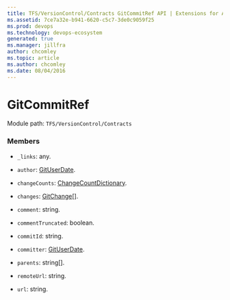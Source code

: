```yaml
---
title: TFS/VersionControl/Contracts GitCommitRef API | Extensions for Azure DevOps Services
ms.assetid: 7ce7a32e-b941-6620-c5c7-3de0c9059f25
ms.prod: devops
ms.technology: devops-ecosystem
generated: true
ms.manager: jillfra
author: chcomley
ms.topic: article
ms.author: chcomley
ms.date: 08/04/2016
---
```


# GitCommitRef

Module path: `TFS/VersionControl/Contracts`


### Members

* `_links`: any. 

* `author`: [GitUserDate](../../../TFS/VersionControl/Contracts/GitUserDate.md). 

* `changeCounts`: [ChangeCountDictionary](../../../TFS/VersionControl/Contracts/ChangeCountDictionary.md). 

* `changes`: [GitChange](../../../TFS/VersionControl/Contracts/GitChange.md)[]. 

* `comment`: string. 

* `commentTruncated`: boolean. 

* `commitId`: string. 

* `committer`: [GitUserDate](../../../TFS/VersionControl/Contracts/GitUserDate.md). 

* `parents`: string[]. 

* `remoteUrl`: string. 

* `url`: string. 

